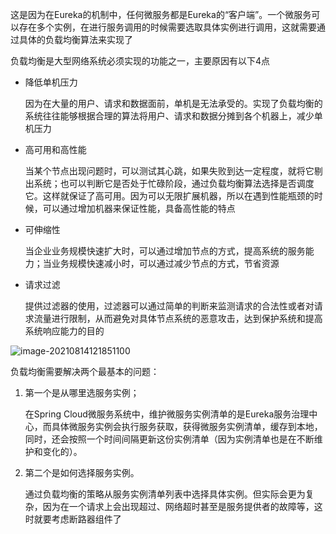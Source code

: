 这是因为在Eureka的机制中，任何微服务都是Eureka的“客户端”。一个微服务可以存在多个实例，在进行服务调用的时候需要选取具体实例进行调用，这就需要通过具体的负载均衡算法来实现了

负载均衡是大型网络系统必须实现的功能之一，主要原因有以下4点

- 降低单机压力

  因为在大量的用户、请求和数据面前，单机是无法承受的。实现了负载均衡的系统往往能够根据合理的算法将用户、请求和数据分摊到各个机器上，减少单机压力

- 高可用和高性能

  当某个节点出现问题时，可以测试其心跳，如果失败到达一定程度，就将它剔出系统；也可以判断它是否处于忙碌阶段，通过负载均衡算法选择是否调度它。这样就保证了高可用。因为可以无限扩展机器，所以在遇到性能瓶颈的时候，可以通过增加机器来保证性能，具备高性能的特点

- 可伸缩性

  当企业业务规模快速扩大时，可以通过增加节点的方式，提高系统的服务能力；当业务规模快速减小时，可以通过减少节点的方式，节省资源

- 请求过滤

  提供过滤器的使用，过滤器可以通过简单的判断来监测请求的合法性或者对请求流量进行限制，从而避免对具体节点系统的恶意攻击，达到保护系统和提高系统响应能力的目的

  

![image-20210814121851100](https://gitee.com/Sean0516/image/raw/master/img/image-20210814121851100.png)

负载均衡需要解决两个最基本的问题：

1. 第一个是从哪里选服务实例；

   在Spring Cloud微服务系统中，维护微服务实例清单的是Eureka服务治理中心，而具体微服务实例会执行服务获取，获得微服务实例清单，缓存到本地，同时，还会按照一个时间间隔更新这份实例清单（因为实例清单也是在不断维护和变化的）。

2. 第二个是如何选择服务实例。

   通过负载均衡的策略从服务实例清单列表中选择具体实例。但实际会更为复杂，因为在一个请求上会出现超过、网络超时甚至是服务提供者的故障等，这时就要考虑断路器组件了



